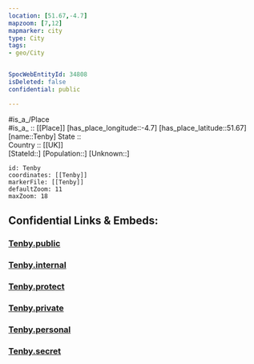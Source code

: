```yaml
---
location: [51.67,-4.7] 
mapzoom: [7,12] 
mapmarker: city 
type: City
tags:
- geo/City


SpocWebEntityId: 34808
isDeleted: false
confidential: public

---
```

#is_a_/Place  
#is_a_ :: [[Place]] 
[has_place_longitude::-4.7] 
[has_place_latitude::51.67] 
[name::Tenby] 
State ::  
Country :: [[UK]]  
[StateId::] 
[Population::] 
[Unknown::] 


```leaflet
id: Tenby
coordinates: [[Tenby]] 
markerFile: [[Tenby]] 
defaultZoom: 11 
maxZoom: 18
```


## Confidential Links & Embeds: 

### [Tenby.public](/_public/\Earth\Continent\Europe\Europe~North\UK\Wales\counties~Wales\Pembrokeshire\cities~PembrokeshireTenby.public.md) 

### [Tenby.internal](/_internal/\Earth\Continent\Europe\Europe~North\UK\Wales\counties~Wales\Pembrokeshire\cities~PembrokeshireTenby.internal.md) 

### [Tenby.protect](/_protect/\Earth\Continent\Europe\Europe~North\UK\Wales\counties~Wales\Pembrokeshire\cities~PembrokeshireTenby.protect.md) 

### [Tenby.private](/_private/\Earth\Continent\Europe\Europe~North\UK\Wales\counties~Wales\Pembrokeshire\cities~PembrokeshireTenby.private.md) 

### [Tenby.personal](/_personal/\Earth\Continent\Europe\Europe~North\UK\Wales\counties~Wales\Pembrokeshire\cities~PembrokeshireTenby.personal.md) 

### [Tenby.secret](/_secret/\Earth\Continent\Europe\Europe~North\UK\Wales\counties~Wales\Pembrokeshire\cities~PembrokeshireTenby.secret.md)

